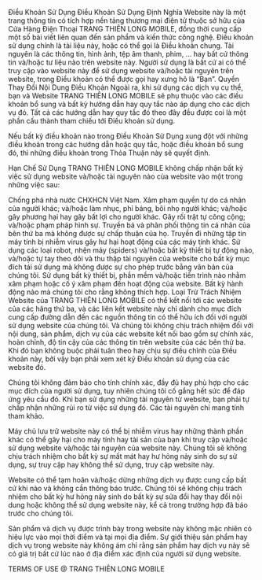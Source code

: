 Điều Khoản Sử Dụng
Điều Khoản Sử Dụng
Định Nghĩa
Website này là một trang thông tin có tích hợp nền tảng thương mại điện tử thuộc sở hữu của Cửa Hàng Điện Thoại TRANG THIÊN LONG MOBILE, đồng thời cung cấp một số bài viết liên quan đến sản phẩm và kiến thức công nghệ.
Điều khoản sử dụng chính là tài liệu này, hoặc có thể gọi là Điều khoản chung.
Tài nguyên là các thông tin, hình ảnh, tệp âm thanh, phim, … hay bất cứ thông tin và/hoặc tư liệu nào trên website này.
Người sử dụng là bất cứ ai có thể truy cập vào website này để sử dụng website và/hoặc tài nguyên trên website, trong Điều khoản có thể được gọi hay xưng hô là “Bạn”.
Quyền Thay Đổi Nội Dung Điều Khoản
Ngoài ra, khi sử dụng các dịch vụ cụ thể, bạn và Website TRANG THIÊN LONG MOBILE sẽ phụ thuộc vào các điều khoản bổ sung và bất kỳ hướng dẫn hay quy tắc nào áp dụng cho các dịch vụ đó. Tất cả các hướng dẫn hay quy tắc đó theo đây đều được coi là một phần cấu thành tham chiếu tới Điều khoản sử dụng.

Nếu bất kỳ điều khoản nào trong Điều Khoản Sử Dụng xung đột với những điều khoản trong các hướng dẫn hoặc quy tắc, hoặc điều khoản bổ sung đó, thì những điều khoản trong Thỏa Thuận này sẽ quyết định.

Hạn Chế Sử Dụng
TRANG THIÊN LONG MOBILE không chấp nhận bất kỳ việc sử dụng website và/hoặc tài nguyên nào cùa website vào một trong những việc sau:

Chống phá nhà nước CHXHCN Việt Nam.
Xâm phạm quyền tự do cá nhân của người khác; và/hoặc làm nhục, phỉ báng, bôi nhọ người khác; và/hoặc gây phương hại hay gây bất lợi cho người khác.
Gây rối trật tự công cộng; và/hoặc phạm pháp hình sự.
Truyền bá và phân phối thông tin cá nhân của bên thứ ba mà không được sự chấp thuận của họ.
Truyền đi những tập tin máy tính bị nhiễm virus gây hư hại hoạt động của các máy tính khác.
Sử dụng các loại robot, nhện máy (spiders) và/hoặc bất kỳ thiết bị tự động nào, và/hoặc tự tay theo dõi và thu thập tài nguyên của website cho bất kỳ mục đích tái sử dụng mà không được sự cho phép trước bằng văn bản của chúng tôi.
Sử dụng bất kỳ thiết bị, phần mềm và/hoặc tiến trình nào nhằm xâm phạm hoặc cố ý xâm phạm đến hoạt động của website.
Bất kỳ hành động nào mà chúng tôi cho rằng không thích hợp.
Loại Trừ Trách Nhiệm
Website của TRANG THIÊN LONG MOBILE có thể kết nối tới các website của các hãng thứ ba, và các liên kết website này chỉ dành cho mục đích cung cấp đường dẫn đến các nguồn thông tin có thể hữu ích đối với người sử dụng website của chúng tôi. Và chúng tôi​ không chịu trách nhiệm đối với nội dung, sản phẩm, dịch vụ của các website kết nối bao gồm sự chính xác, hoàn chỉnh, độ tin cậy của các thông tin trên website của các bên thứ ba. Khi đó bạn không buộc phải tuân theo hay chịu sự điều chỉnh của Điều khoản này, bởi vậy bạn phải xem xét kỹ Điều khoản sử dụng của các website đó.

Chúng tôi không đảm bảo cho tính chính xác, đầy đủ hay phù hợp cho các mục đích của người sử dụng, tuy nhiên chúng tôi cố gắng hết sức để đáp ứng yêu cầu đó. Khi bạn sử dụng những tài nguyên từ website, bạn phải tự chấp nhận những rủi ro từ việc sử dụng đó. Các tài nguyên chỉ mang tính tham khảo.

Máy chủ lưu trữ website này có thể bị nhiễm virus hay những thành phần khác có thể gây hại cho máy tính hay tài sản của bạn khi truy cập và/hoặc sử dụng website và/hoặc tài nguyên của website này. Chúng tôi sẽ không chịu trách nhiệm cho bất kỳ sự mất mát hay hư hỏng nảy sinh do sự sử dụng, sự truy cập hay không thể sử dụng, truy cập website này.

Website có thể tạm hoãn và/hoặc dừng những dịch vụ được cung cấp bất cứ khi nào và không cần thông báo trước. Chúng tôi sẽ không chịu trách nhiệm cho bất kỳ hư hỏng nảy sinh do bất kỳ sự sửa đổi hay thay đổi nội dung hoặc không thể sử dụng website này, kể cả trong trường hợp đã báo trước cho chúng tôi.

Sản phẩm và dịch vụ được trình bày trong website này không mặc nhiên có hiệu lực vào mọi thời điểm và tại mọi địa điểm. Sự giới thiệu sản phẩm hay dịch vụ trong website này không ám chỉ rằng sản phẩm hay dịch vụ này sẽ có giá trị bất cứ lúc nào ở địa điểm xác định của người sử dụng website.

TERMS OF USE @ TRANG THIÊN LONG MOBILE